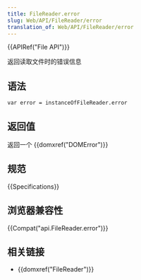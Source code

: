 ```yaml
---
title: FileReader.error
slug: Web/API/FileReader/error
translation_of: Web/API/FileReader/error
---
```

{{APIRef("File API")}}

返回读取文件时的错误信息

## 语法

```plain
var error = instanceOfFileReader.error
```

## 返回值

返回一个 {{domxref("DOMError")}}

## 规范

{{Specifications}}

## 浏览器兼容性

{{Compat("api.FileReader.error")}}

## 相关链接

- {{domxref("FileReader")}}
